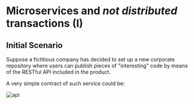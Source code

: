 # Microservices and *not distributed* transactions (I)

## Initial Scenario

Suppose a fictitious company has decided to set up a new corporate repository where users can publish pieces of "interesting" code by means of the RESTful API included in the product.

A very simple contract of such service could be:

![api](https://cloud.githubusercontent.com/assets/22961359/25993196/88ffaac6-3709-11e7-8c3a-d68d25f8804b.png)



 